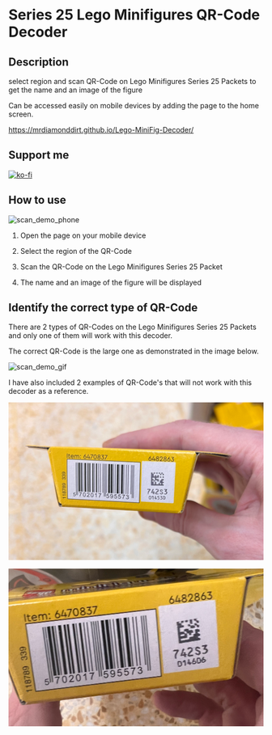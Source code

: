 # Series 25 Lego Minifigures QR-Code Decoder

## Description

select region and scan QR-Code on Lego Minifigures Series 25 Packets to get the name and an image of the figure

Can be accessed easily on mobile devices by adding the page to the home screen.

https://mrdiamonddirt.github.io/Lego-MiniFig-Decoder/

## Support me

[![ko-fi](https://www.ko-fi.com/img/githubbutton_sm.svg)](https://ko-fi.com/rowDog)

## How to use

<!-- gif from /gifs/scan_demo_phone.gif -->
![scan_demo_phone](/images/gifs/scan_demo_phone.gif)

1. Open the page on your mobile device

2. Select the region of the QR-Code

3. Scan the QR-Code on the Lego Minifigures Series 25 Packet

4. The name and an image of the figure will be displayed

## Identify the correct type of QR-Code

There are 2 types of QR-Codes on the Lego Minifigures Series 25 Packets and only one of them will work with this decoder.

The correct QR-Code is the large one as demonstrated in the image below.

![scan_demo_gif](/images/gifs/scan_demo.gif)

I have also included 2 examples of QR-Code's that will not work with this decoder as a reference.

![wrong_qr_code](/images/wrongqrs/wrong-code1.png)

![wrong_qr_code](/images/wrongqrs/wrong-code2.png)
